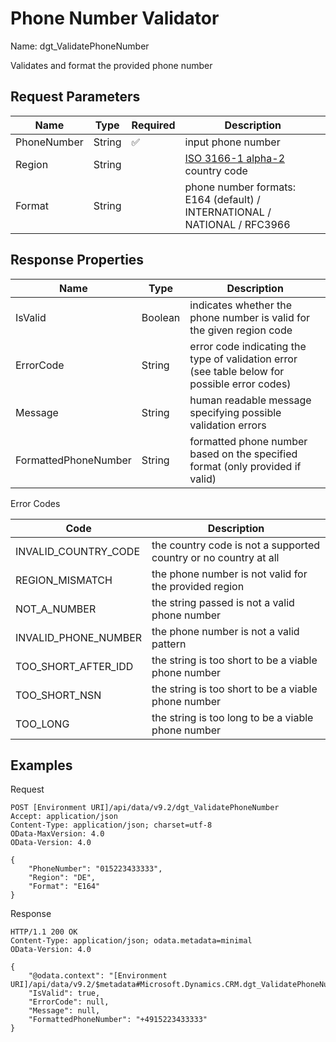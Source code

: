 # Phone Number Validator

Name: dgt_ValidatePhoneNumber

Validates and format the provided phone number

## Request Parameters

| Name        | Type   | Required | Description                                                                                     |
|-------------|--------|----------|-------------------------------------------------------------------------------------------------|
| PhoneNumber | String | ✅        | input phone number                                                                              |
| Region      | String |          | [ISO 3166-1 alpha-2](https://en.wikipedia.org/wiki/List_of_ISO_3166_country_codes) country code |
| Format      | String |          | phone number formats: E164 (default) / INTERNATIONAL / NATIONAL / RFC3966                       |

## Response Properties

| Name                 | Type    | Description                                                                                   |
|----------------------|---------|-----------------------------------------------------------------------------------------------|
| IsValid              | Boolean | indicates whether the phone number is valid for the given region code                         |
| ErrorCode            | String  | error code indicating the type of validation error (see table below for possible error codes) |
| Message              | String  | human readable message specifying possible validation errors                                  |
| FormattedPhoneNumber | String  | formatted phone number based on the specified format (only provided if valid)                 |

Error Codes

| Code                 | Description                                                      |
|----------------------|------------------------------------------------------------------|
| INVALID_COUNTRY_CODE | the country code is not a supported country or no country at all |
| REGION_MISMATCH      | the phone number is not valid for the provided region            |
| NOT_A_NUMBER         | the string passed is not a valid phone number                    |
| INVALID_PHONE_NUMBER | the phone number is not a valid pattern                          |
| TOO_SHORT_AFTER_IDD  | the string is too short to be a viable phone number              |
| TOO_SHORT_NSN        | the string is too short to be a viable phone number              |
| TOO_LONG             | the string is too long to be a viable phone number               |

## Examples

Request

```http
POST [Environment URI]/api/data/v9.2/dgt_ValidatePhoneNumber
Accept: application/json
Content-Type: application/json; charset=utf-8
OData-MaxVersion: 4.0
OData-Version: 4.0

{
    "PhoneNumber": "015223433333",
    "Region": "DE",
    "Format": "E164"
}
```

Response

```http
HTTP/1.1 200 OK
Content-Type: application/json; odata.metadata=minimal
OData-Version: 4.0

{
    "@odata.context": "[Environment URI]/api/data/v9.2/$metadata#Microsoft.Dynamics.CRM.dgt_ValidatePhoneNumberResponse",
    "IsValid": true,
    "ErrorCode": null,
    "Message": null,
    "FormattedPhoneNumber": "+4915223433333"
}
```
